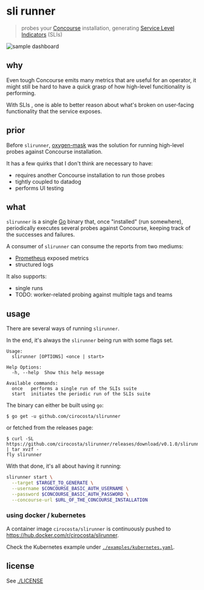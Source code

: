 # sli runner

> probes your [Concourse][concourse] installation, generating 
> [Service Level Indicators][slis] (SLIs)

![sample dashboard](https://user-images.githubusercontent.com/3574444/59943990-a8559480-9431-11e9-8a0e-0ffefa157cce.png)


[concourse]: https://concourse-ci.org 
[slis]: https://landing.google.com/sre/sre-book/chapters/service-level-objectives/


## why

Even tough Concourse emits many metrics that are useful for an operator, it
might still be hard to have a quick grasp of how high-level funcitionality is
performing.

With SLIs , one is able to better reason about what's broken on user-facing
functionality that the service exposes.


	
## prior

Before `slirunner`, [oxygen-mask][oxygen-mask] was the solution for running
high-level probes against Concourse installation.

It has a few quirks that I don't think are necessary to have:

- requires another Concourse installation to run those probes
- tightly coupled to datadog
- performs UI testing


[oxygen-mask]: https://github.com/concourse/oxygen-mask



## what

`slirunner` is a single [Go][go] binary that, once "installed" (run somewhere),
periodically executes several probes against Concourse, keeping track of the
successes and failures.

A consumer of `slirunner` can consume the reports from two mediums:

- [Prometheus][prometheus] exposed metrics
- structured logs


It also supports:

- single runs
- TODO: worker-related probing against multiple tags and teams


[go]: https://golang.org/
[prometheus]: https://prometheus.io/


## usage

There are several ways of running `slirunner`.

In the end, it's always the `slirunner` being run with some flags set.

```
Usage:
  slirunner [OPTIONS] <once | start>

Help Options:
  -h, --help  Show this help message

Available commands:
  once   performs a single run of the SLIs suite
  start  initiates the periodic run of the SLIs suite
```

The binary can either be built using `go`:

```console
$ go get -u github.com/cirocosta/slirunner
```

or fetched from the releases page:

```console
$ curl -SL https://github.com/cirocosta/slirunner/releases/download/v0.1.0/slirunner.tgz | tar xvzf -
fly slirunner
```

With that done, it's all about having it running:

```bash
slirunner start \
  --target $TARGET_TO_GENERATE \
  --username $CONCOURSE_BASIC_AUTH_USERNAME \
  --password $CONCOURSE_BASIC_AUTH_PASSWORD \
  --concourse-url $URL_OF_THE_CONCOURSE_INSTALLATION
```


### using docker / kubernetes

A container image `cirocosta/slirunner` is continuously pushed to
https://hub.docker.com/r/cirocosta/slirunner.

Check the Kubernetes example under
[`./examples/kubernetes.yaml`](./examples/kubernetes.yaml).


## license

See [./LICENSE](./LICENSE)
